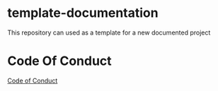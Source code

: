 # template-documentation
This repository can used as a template for a new documented project

# Code Of Conduct

[Code of Conduct](documentation/CodeOfConduct.md)